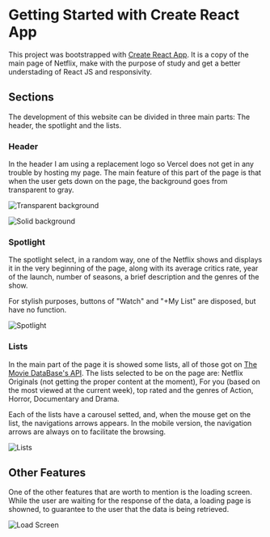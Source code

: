 # Getting Started with Create React App

This project was bootstrapped with [Create React App](https://github.com/facebook/create-react-app). It is a copy of the main page of Netflix, make with the purpose of study and get a better understading of React JS and responsivity.

## Sections
The development of this website can be divided in three main parts: The header, the spotlight and the lists.

### Header
In the header I am using a replacement logo so Vercel does not get in any trouble by hosting my page. The main feature of this part of the page is that when the user gets down on the page, the background goes from transparent to gray.

![Transparent background](https://i.imgur.com/9xtfQKW.png)

![Solid background](https://i.imgur.com/0TlHhnG.png)

### Spotlight
The spotlight select, in a random way, one of the Netflix shows and displays it in the very beginning of the page, along with its average critics rate, year of the launch, number of seasons, a brief description and the genres of the show.

For stylish purposes, buttons of "Watch" and "+My List" are disposed, but have no function.

![Spotlight](https://i.imgur.com/ptdDNHf.png)

### Lists
In the main part of the page it is showed some lists, all of those got on [The Movie DataBase's API](https://developers.themoviedb.org/3). The lists selected to be on the page are: Netflix Originals (not getting the proper content at the moment), For you (based on the most viewed at the current week), top rated and the genres of Action, Horror, Documentary and Drama.

Each of the lists have a carousel setted, and, when the mouse get on the list, the navigations arrows appears. In the mobile version, the navigation arrows are always on to facilitate the browsing.

![Lists](https://i.imgur.com/j5YwthL.png)

## Other Features
One of the other features that are worth to mention is the loading screen. While the user are waiting for the response of the data, a loading page is showned, to guarantee to the user that the data is being retrieved.

![Load Screen](https://i.imgur.com/dsFdss3.png)